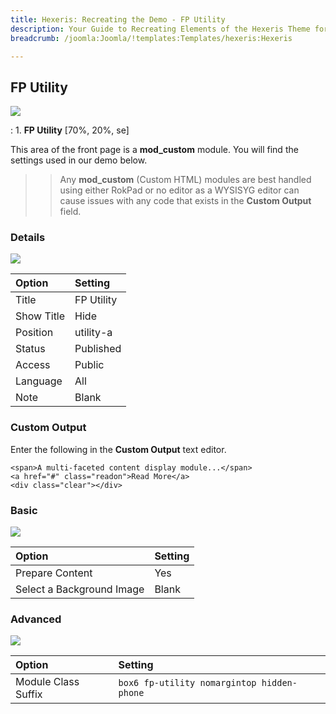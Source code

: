 ```yaml
---
title: Hexeris: Recreating the Demo - FP Utility
description: Your Guide to Recreating Elements of the Hexeris Theme for Joomla
breadcrumb: /joomla:Joomla/!templates:Templates/hexeris:Hexeris

---
```


FP Utility
-----
![][demo]

:   1. **FP Utility** [70%, 20%, se]

This area of the front page is a **mod_custom** module. You will find the settings used in our demo below.

>> Any **mod_custom** (Custom HTML) modules are best handled using either RokPad or no editor as a WYSISYG editor can cause issues with any code that exists in the **Custom Output** field.

### Details
![][demo2]

| Option            | Setting            |  
| :---------------- | :----------------- |  
| Title             | FP Utility         |  
| Show Title        | Hide               |  
| Position          | utility-a          |  
| Status            | Published          |  
| Access            | Public             |  
| Language          | All                |  
| Note              | Blank              |  

### Custom Output
Enter the following in the **Custom Output** text editor.

~~~
<span>A multi-faceted content display module...</span>
<a href="#" class="readon">Read More</a>
<div class="clear"></div>
~~~

### Basic
![][demo3]

| Option                    | Setting |  
| :------------------------ | :------ |  
| Prepare Content           | Yes     |  
| Select a Background Image | Blank   |

### Advanced
![][demo4]

| Option              | Setting                                    |  
| :------------------ | :----------------------------------------- |  
| Module Class Suffix | `box6 fp-utility nomargintop hidden-phone` |

[demo]: assets/demo_2.jpeg
[demo2]: assets/utility_1.jpeg
[demo3]: assets/utility_2.jpeg
[demo4]: assets/utility_3.jpeg